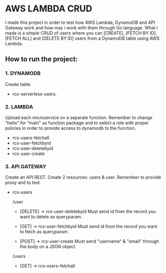 # AWS LAMBDA CRUD
I made this project in order to test how AWS Lambda, DynamoDB and API Gateway work and how may i work with them through Go language.
What i made is a simple CRUD of users where you can [CREATE], [FETCH BY ID], [FETCH ALL] and [DELETE BY ID] users from a DynamoDB table using AWS Lambda.


## How to run the project:


### 1. DYNAMODB
Create table.

- rcs-serverless-users.

### 2. LAMBDA
Upload each microservice on a separate function. Remember to change "hello" for "main" as function package and to select a role with proper policies in order to provide access to dynamodb to the function.

- rcs-users-fetchall
- rcs-user-fetchbyid
- rcs-user-deletebyid
- rcs-user-create
    
### 3. API GATEWAY
Create an API REST. Create 2 resources: users & user. Remember to provide proxy and to test.

- rcs-users
    
    
    /user
    - [DELETE] -> rcs-user-deletebyid
        Must send id from the record you want to delete as queryparam.
                
    - [GET] -> rcs-user-fetchbyid
        Must send id from the record you want to fetch as queryparam.
                
    - [POST] -> rcs-user-create
        Must send "username" & "email" through the body on a JSON object.
            
    /users
    - [GET] -> rcs-users-fetchall
